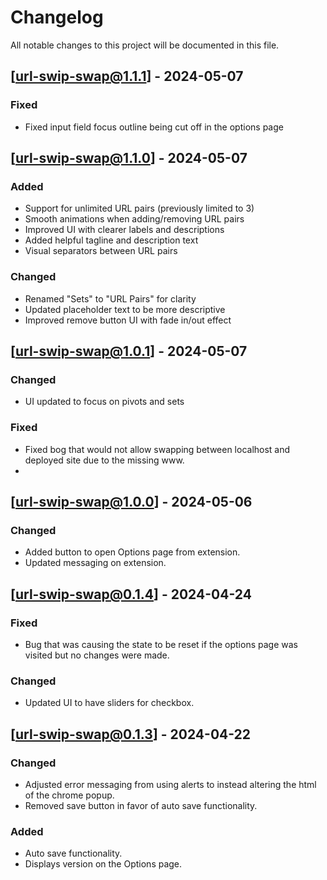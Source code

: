 # Changelog

All notable changes to this project will be documented in this file.

## [url-swip-swap@1.1.1] - 2024-05-07

### Fixed
- Fixed input field focus outline being cut off in the options page

## [url-swip-swap@1.1.0] - 2024-05-07

### Added
- Support for unlimited URL pairs (previously limited to 3)
- Smooth animations when adding/removing URL pairs
- Improved UI with clearer labels and descriptions
- Added helpful tagline and description text
- Visual separators between URL pairs

### Changed
- Renamed "Sets" to "URL Pairs" for clarity
- Updated placeholder text to be more descriptive
- Improved remove button UI with fade in/out effect

## [url-swip-swap@1.0.1] - 2024-05-07

### Changed
- UI updated to focus on pivots and sets

### Fixed
- Fixed bog that would not allow swapping between localhost and deployed site due to the missing www.
-

## [url-swip-swap@1.0.0] - 2024-05-06

### Changed

- Added button to open Options page from extension.
- Updated messaging on extension.

## [url-swip-swap@0.1.4] - 2024-04-24

### Fixed

- Bug that was causing the state to be reset if the options page was visited but no changes were made.

### Changed

- Updated UI to have sliders for checkbox.

## [url-swip-swap@0.1.3] - 2024-04-22

### Changed

- Adjusted error messaging from using alerts to instead altering the html of the chrome popup.
- Removed save button in favor of auto save functionality.

### Added

- Auto save functionality.
- Displays version on the Options page.
